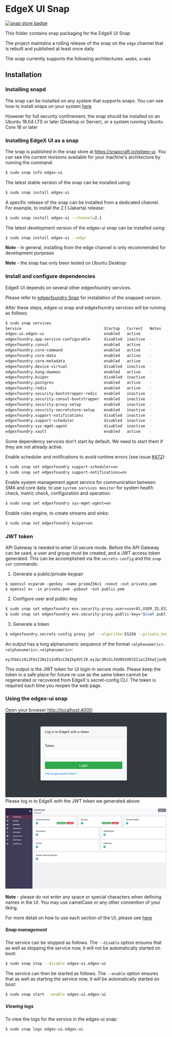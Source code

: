 # EdgeX UI Snap
[![snap store badge](https://raw.githubusercontent.com/snapcore/snap-store-badges/master/EN/%5BEN%5D-snap-store-black-uneditable.png)](https://snapcraft.io/edgex-ui)

This folder contains snap packaging for the EdgeX UI Snap

The project maintains a rolling release of the snap on the `edge` channel that is rebuilt and published at least once daily

The snap currently supports the following architectures: `amd64`, `arm64`

## Installation

### Installing snapd

The snap can be installed on any system that supports snaps. You can see how to install snaps on your system [here](https://snapcraft.io/docs/installing-snapd)

However for full security confinement, the snap should be installed on an Ubuntu 18.04 LTS or later (Desktop or Server), or a system running Ubuntu Core 18 or later

### Installing EdgeX UI as a snap
The snap is published in the snap store at https://snapcraft.io/edgex-ui.
You can see the current revisions available for your machine's architecture by running the command:

```bash
$ sudo snap info edgex-ui
```

The latest stable version of the snap can be installed using:

```bash
$ sudo snap install edgex-ui
```

A specific release of the snap can be installed from a dedicated channel. For example, to install the 2.1 (Jakarta) release:

```bash
$ sudo snap install edgex-ui --channel=2.1
```

The latest development version of the edgex-ui snap can be installed using:

```bash
$ sudo snap install edgex-ui --edge
```

**Note** - in general, installing from the edge channel is only recommended for development purposes

**Note** - the snap has only been tested on Ubuntu Desktop

### Install and configure dependencies
EdgeX UI depends on several other edgexfoundry services. 

Please refer to [edgexfoundry Snap](https://github.com/edgexfoundry/edgex-go/blob/main/snap/README.md) for installation of the snapped version.

After these steps, edgex-ui snap and edgexfoundry services will be running as follows:

```bash
$ sudo snap services
Service                                    Startup   Current   Notes
edgex-ui.edgex-ui                          enabled   active    -
edgexfoundry.app-service-configurable      disabled  inactive  -
edgexfoundry.consul                        enabled   active    -
edgexfoundry.core-command                  enabled   active    -
edgexfoundry.core-data                     enabled   active    -
edgexfoundry.core-metadata                 enabled   active    -
edgexfoundry.device-virtual                disabled  inactive  -
edgexfoundry.kong-daemon                   enabled   active    -
edgexfoundry.kuiper                        disabled  inactive  -
edgexfoundry.postgres                      enabled   active    -
edgexfoundry.redis                         enabled   active    -
edgexfoundry.security-bootstrapper-redis   enabled   inactive  -
edgexfoundry.security-consul-bootstrapper  enabled   inactive  -
edgexfoundry.security-proxy-setup          enabled   inactive  -
edgexfoundry.security-secretstore-setup    enabled   inactive  -
edgexfoundry.support-notifications         disabled  inactive  -
edgexfoundry.support-scheduler             disabled  inactive  -
edgexfoundry.sys-mgmt-agent                disabled  inactive  -
edgexfoundry.vault                         enabled   active    -
```

Some dependency services don't start by default. We need to start them if they are not already active.

Enable scheduler and notifications to avoid runtime errors (see issue [#472](https://github.com/edgexfoundry/edgex-ui-go/issues/472)):

```bash
$ sudo snap set edgexfoundry support-scheduler=on 
$ sudo snap set edgexfoundry support-notifications=on 
```

Enable system management agent service for communication between SMA and core data, to use `system services monitor` for system health check, metric check, configuration and operation:

```bash
$ sudo snap set edgexfoundry sys-mgmt-agent=on
```

Enable rules engine, to create streams and sinks:

```bash
$ sudo snap set edgexfoundry kuiper=on
```

### JWT token

API Gateway is needed to enter UI secure mode. Before the API Gateway can be used, a user and group must be created, and a JWT access token generated. This can be accomplished via the `secrets-config` and  the `snap set` commands:

1. Generate a public/private keypair

```
$ openssl ecparam -genkey -name prime256v1 -noout -out private.pem
$ openssl ec -in private.pem -pubout -out public.pem
```

2. Configure user and public-key

```bash
$ sudo snap set edgexfoundry env.security-proxy.user=user01,USER_ID,ES256
$ sudo snap set edgexfoundry env.security-proxy.public-key="$(cat public.pem)"
```

3. Generate a token

```bash
$ edgexfoundry.secrets-config proxy jwt --algorithm ES256 --private_key private.pem --id USER_ID --expiration=1h
```

An output has a long alphanumeric sequence of the format `<alphanumeric>.<alphanumeric>.<alphanumeric>`:

```
eyJhbGciOiJFUzI1NiIsInR5cCI6IkpXVCJ9.eyJpc3MiOiJVU0VSX0lEIiwiZXhwIjoxNjM1OTM1NjYxLCJuYmYiOjE2MzU5MzIwNjEsImlhdCI6MTYzNTkzMjA2MX0.Kzsu_3L7wVNbjAbGfNatmyVtsmDaodOG_b5nCHKywU327xdfqpgno1g3ai1yu8hz6pG0_2eHnordCSWxaPFoMA
```

This output is the JWT token for UI login in secure mode. Please keep the token in a safe place for future re-use as the same token cannot be regenerated or recovered from EdgeX's secret-config CLI. The token is required each time you reopen the web page.

### Using the edgex-ui snap

Open your browser [http://localhost:4000](http://localhost:4000/):![](./local/assets/ui-login.jpg)
Please log in to EdgeX with the JWT token we generated above:

![](./local/assets/ui-homepage.jpg)

**Note** - please do not enter any space or special characters when defining names in the UI. You may use camelCase or any other convention of your liking.

For more detail on how to use each section of the UI, please see [here](https://docs.edgexfoundry.org/2.1/getting-started/tools/Ch-GUI/#general)

##### Snap management

The service can be stopped as follows. The `--disable` option
ensures that as well as stopping the service now, it will not be automatically started on boot:

```bash
$ sudo snap stop --disable edgex-ui.edgex-ui
```

The service can then be started as follows. The `--enable` option
ensures that as well as starting the service now, it will be automatically started on boot:

```bash
$ sudo snap start --enable edgex-ui.edgex-ui
```

##### Viewing logs

To view the logs for the service in the edgex-ui snap:

```
$ sudo snap logs edgex-ui.edgex-ui
```

